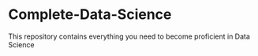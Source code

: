 # Complete-Data-Science
This repository contains everything you need to become proficient in Data Science
